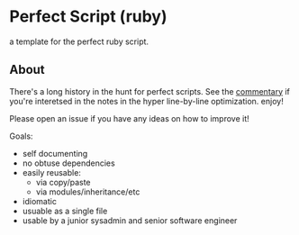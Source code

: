 Perfect Script (ruby)
===================
a template for the perfect ruby script.

## About
There's a long history in the hunt for perfect scripts. See the [commentary](https://github.com/kmcminn/perfect-script-ruby/blob/master/COMMENTARY.md) if you're interetsed in the notes in the hyper line-by-line optimization. enjoy!

Please open an issue if you have any ideas on how to improve it! 

Goals:

* self documenting
* no obtuse dependencies
* easily reusable:
   * via copy/paste
   * via modules/inheritance/etc
* idiomatic 
* usuable as a single file
* usable by a junior sysadmin and senior software engineer
